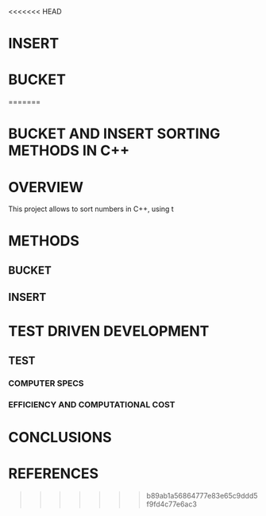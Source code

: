 <<<<<<< HEAD




# INSERT


# BUCKET
=======
# BUCKET AND INSERT SORTING METHODS IN C++

# OVERVIEW
This project allows to sort numbers in C++, using t

# METHODS


## BUCKET


## INSERT



# TEST DRIVEN DEVELOPMENT

## TEST


### COMPUTER SPECS



### EFFICIENCY AND COMPUTATIONAL COST


# CONCLUSIONS


# REFERENCES
>>>>>>> b89ab1a56864777e83e65c9ddd5f9fd4c77e6ac3
